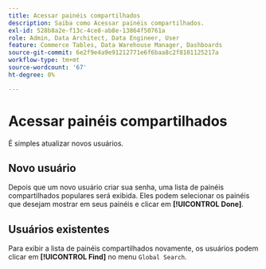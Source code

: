 ```yaml
---
title: Acessar painéis compartilhados
description: Saiba como Acessar painéis compartilhados.
exl-id: 528b8a2e-f13c-4ce8-ab8e-13864f50761a
role: Admin, Data Architect, Data Engineer, User
feature: Commerce Tables, Data Warehouse Manager, Dashboards
source-git-commit: 6e2f9e4a9e91212771e6f6baa8c2f8101125217a
workflow-type: tm+mt
source-wordcount: '67'
ht-degree: 0%

---
```


# Acessar painéis compartilhados

É simples atualizar novos usuários.

## Novo usuário

Depois que um novo usuário criar sua senha, uma lista de painéis compartilhados populares será exibida. Eles podem selecionar os painéis que desejam mostrar em seus painéis e clicar em **[!UICONTROL Done]**.

## Usuários existentes

Para exibir a lista de painéis compartilhados novamente, os usuários podem clicar em **[!UICONTROL Find]** no menu `Global Search`.
